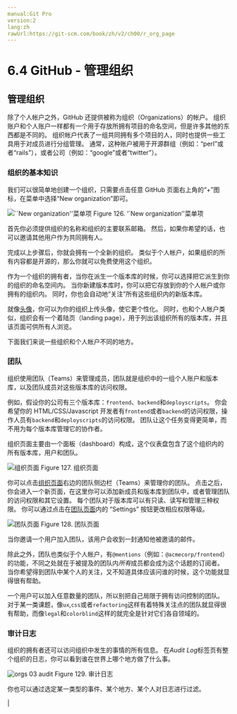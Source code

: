 ```yaml
---
manual:Git Pro
version:2
lang:zh
rawUrl:https://git-scm.com/book/zh/v2/ch00/r_org_page
---
```



# 6.4 GitHub - 管理组织

## 管理组织<a name="r_github_orgs"></a>


除了个人帐户之外，GitHub 还提供被称为组织（Organizations）的帐户。 组织账户和个人账户一样都有一个用于存放所拥有项目的命名空间，但是许多其他的东西都是不同的。 组织帐户代表了一组共同拥有多个项目的人，同时也提供一些工具用于对成员进行分组管理。 通常，这种账户被用于开源群组（例如：“perl”或者“rails”），或者公司（例如：“google”或者“twitter”）。



### 组织的基本知识<a name="_组织的基本知识"></a>


我们可以很简单地创建一个组织，只需要点击任意 GitHub 页面右上角的“+”图标，在菜单中选择“New organization”即可。


![``New organization''菜单项](%801.png "")
Figure 126. ‘`New organization’&#39;菜单项



首先你必须提供组织的名称和组织的主要联系邮箱。 然后，如果你希望的话，也可以邀请其他用户作为共同拥有人。




完成以上步骤后，你就会拥有一个全新的组织。 类似于个人帐户，如果组织的所有内容都是开源的，那么你就可以免费使用这个组织。




作为一个组织的拥有者，当你在派生一个版本库的时候，你可以选择把它派生到你的组织的命名空间内。 当你新建版本库时，你可以把它存放到你的个人帐户或你拥有的组织内。 同时，你也会自动地“关注”所有这些组织内的新版本库。




就像[头像](%805  "")，你可以为你的组织上传头像，使它更个性化。 同时，也和个人帐户类似，组织会有一个着陆页（landing page），用于列出该组织所有的版本库，并且该页面可供所有人浏览。




下面我们来说一些组织和个人帐户不同的地方。




### 团队<a name="_团队"></a>


组织使用团队（Teams）来管理成员，团队就是组织中的一组个人账户和版本库，以及团队成员对这些版本库的访问权限。




例如，假设你的公司有三个版本库：`frontend`、`backend`和`deployscripts`。 你会希望你的 HTML/CSS/Javascript 开发者有`frontend`或者`backend`的访问权限，操作人员有`backend`和`deployscripts`的访问权限。 团队让这个任务变得更简单，而不用为每个版本库管理它的协作者。




组织页面主要由一个面板（dashboard）构成，这个仪表盘包含了这个组织内的所有版本库，用户和团队。


![组织页面](%802.png "")
Figure 127. 组织页面



你可以点击[组织页面](%806  "")右边的团队侧边栏（Teams）来管理你的团队。 点击之后，你会进入一个新页面，在这里你可以添加新成员和版本库到团队中，或者管理团队的访问权限和其它设置。 每个团队对于版本库可以有只读、读写和管理三种权限。 你可以通过点击在[团队页面](%807  "")内的 “Settings” 按钮更改相应权限等级。


![团队页面](%804.png "")
Figure 128. 团队页面



当你邀请一个用户加入团队，该用户会收到一封通知他被邀请的邮件。




除此之外，团队也类似于个人帐户，有`@mentions`（例如：`@acmecorp/frontend`）的功能，不同之处就在于被提及的团队内*所有*成员都会成为这个话题的订阅者。 当你希望得到团队中某个人的关注，又不知道具体应该问谁的时候，这个功能就显得很有帮助。




一个用户可以加入任意数量的团队，所以别把自己局限于拥有访问控制的团队。 对于某一类课题，像`ux`,`css`或者`refactoring`这样有着特殊关注点的团队就显得很有帮助，而像`legal`和`colorblind`这样的就完全是针对它们各自领域的。




### 审计日志<a name="_审计日志"></a>


组织的拥有者还可以访问组织中发生的事情的所有信息。 在<em>Audit Log</em>标签页有整个组织的日志，你可以看到谁在世界上哪个地方做了什么事。


![orgs 03 audit](%803.png "")
Figure 129. 审计日志



你也可以通过选定某一类型的事件、某个地方、某个人对日志进行过滤。



|


